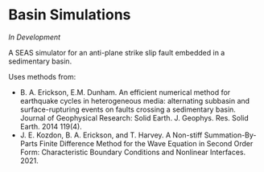 # Basin Simulations

*In Development*

A SEAS simulator for an anti-plane strike slip fault embedded in a sedimentary basin.

Uses methods from:
- B. A. Erickson, E.M. Dunham. An efficient numerical method for earthquake cycles in heterogeneous media: alternating subbasin and surface-rupturing events on faults crossing a sedimentary basin. Journal of Geophysical Research: Solid Earth. J. Geophys. Res. Solid Earth. 2014 119(4).
- J. E. Kozdon, B. A. Erickson, and T. Harvey. A Non-stiff Summation-By-Parts Finite Difference Method for the Wave Equation in Second Order Form: Characteristic Boundary Conditions and Nonlinear Interfaces. 2021.
